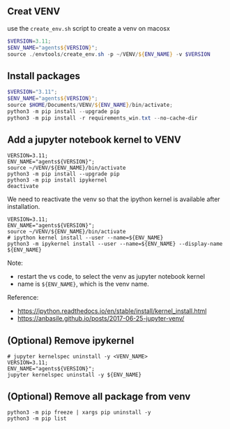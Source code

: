 ## Creat VENV
use the `create_env.sh` script to create a venv on macosx

```powershell
$VERSION=3.11;
$ENV_NAME="agents${VERSION}";
source ./envtools/create_env.sh -p ~/VENV/${ENV_NAME} -v $VERSION
```

## Install packages 
```powershell
$VERSION="3.11";
$ENV_NAME="agents${VERSION}";
source $HOME/Documents/VENV/${ENV_NAME}/bin/activate;
python3 -m pip install --upgrade pip
python3 -m pip install -r requirements_win.txt --no-cache-dir
```

## Add a jupyter notebook kernel to VENV
```shell
VERSION=3.11;
ENV_NAME="agents${VERSION}";
source ~/VENV/${ENV_NAME}/bin/activate
python3 -m pip install --upgrade pip
python3 -m pip install ipykernel
deactivate
```

We need to reactivate the venv so that the ipython kernel is available after installation.
```shell
VERSION=3.11;
ENV_NAME="agents${VERSION}";
source ~/VENV/${ENV_NAME}/bin/activate
# ipython kernel install --user --name=${ENV_NAME}
python3 -m ipykernel install --user --name=${ENV_NAME} --display-name ${ENV_NAME}
```
Note: 
* restart the vs code, to select the venv as jupyter notebook kernel 
* name is `${ENV_NAME}`, which is the venv name.

Reference:
* https://ipython.readthedocs.io/en/stable/install/kernel_install.html
* https://anbasile.github.io/posts/2017-06-25-jupyter-venv/

## (Optional) Remove ipykernel
```shell
# jupyter kernelspec uninstall -y <VENV_NAME>
VERSION=3.11;
ENV_NAME="agents${VERSION}";
jupyter kernelspec uninstall -y ${ENV_NAME}
```

## (Optional) Remove all package from venv
```shell
python3 -m pip freeze | xargs pip uninstall -y
python3 -m pip list
```